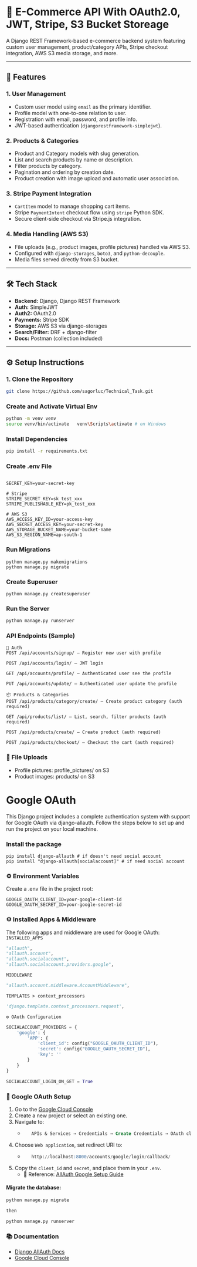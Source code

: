 # 🛒 E-Commerce API With OAuth2.0, JWT, Stripe, S3 Bucket Storeage

A Django REST Framework-based e-commerce backend system featuring custom user management, product/category APIs, Stripe checkout integration, AWS S3 media storage, and more.

---

## 🚀 Features

### 1. **User Management**
- Custom user model using `email` as the primary identifier.
- Profile model with one-to-one relation to user.
- Registration with email, password, and profile info.
- JWT-based authentication (`djangorestframework-simplejwt`).


### 2. **Products & Categories**
- Product and Category models with slug generation.
- List and search products by name or description.
- Filter products by category.
- Pagination and ordering by creation date.
- Product creation with image upload and automatic user association.

### 3. **Stripe Payment Integration**
- `CartItem` model to manage shopping cart items.
- Stripe `PaymentIntent` checkout flow using `stripe` Python SDK.
- Secure client-side checkout via Stripe.js integration.

### 4. **Media Handling (AWS S3)**
- File uploads (e.g., product images, profile pictures) handled via AWS S3.
- Configured with `django-storages`, `boto3`, and `python-decouple`.
- Media files served directly from S3 bucket.

---

## 🛠 Tech Stack

- **Backend:** Django, Django REST Framework
- **Auth:** SimpleJWT
- **Auth2:** OAuth2.0
- **Payments:** Stripe SDK
- **Storage:** AWS S3 via django-storages
- **Search/Filter:** DRF + django-filter
- **Docs:** Postman (collection included)

---

## ⚙️ Setup Instructions

### 1. Clone the Repository

```bash
git clone https://github.com/sagorluc/Technical_Task.git
```

### Create and Activate Virtual Env
```bash
python -m venv venv
source venv/bin/activate   venv\Scripts\activate # on Windows
```

### Install Dependencies
```bash
pip install -r requirements.txt
```
### Create .env File
```env

SECRET_KEY=your-secret-key

# Stripe
STRIPE_SECRET_KEY=sk_test_xxx
STRIPE_PUBLISHABLE_KEY=pk_test_xxx

# AWS S3
AWS_ACCESS_KEY_ID=your-access-key
AWS_SECRET_ACCESS_KEY=your-secret-key
AWS_STORAGE_BUCKET_NAME=your-bucket-name
AWS_S3_REGION_NAME=ap-south-1
```
###  Run Migrations
```shell
python manage.py makemigrations
python manage.py migrate
```
### Create Superuser
```shell
python manage.py createsuperuser
```

### Run the Server
```bash
python manage.py runserver
```
### API Endpoints (Sample)
```
🔐 Auth
POST /api/accounts/signup/ — Register new user with profile

POST /api/accounts/login/ — JWT login

GET /api/accounts/profile/ — Authenticated user see the profile

PUT /api/accounts/update/ — Authenticated user update the profile

📦 Products & Categories
POST /api/products/category/create/ — Create product category (auth required)

GET /api/products/list/ — List, search, filter products (auth required)

POST /api/products/create/ — Create product (auth required)

POST /api/products/checkout/ — Checkout the cart (auth required)
```
### 📁 File Uploads
- Profile pictures: profile_pictures/ on S3
- Product images: products/ on S3


# Google OAuth
This Django project includes a complete authentication system with support for Google OAuth via django-allauth. Follow the steps below to set up and run the project on your local machine.

### Install the package
```shell
pip install django-allauth # if doesn't need social account
pip install "django-allauth[socialaccount]" # if need social account
```

### ⚙️ Environment Variables
Create a .env file in the project root:
```.env
GOOGLE_OAUTH_CLIENT_ID=your-google-client-id
GOOGLE_OAUTH_SECRET_ID=your-google-secret-id
```

### ⚙️ Installed Apps & Middleware
The following apps and middleware are used for Google OAuth:
```INSTALLED_APPS```
```python
"allauth",
"allauth.account",
"allauth.socialaccount",
"allauth.socialaccount.providers.google",
```
```MIDDLEWARE```
```python
"allauth.account.middleware.AccountMiddleware",
```
```TEMPLATES > context_processors```
```python
'django.template.context_processors.request',
```
```⚙️ OAuth Configuration```
```python
SOCIALACCOUNT_PROVIDERS = {
    'google': {
        'APP': {
            'client_id': config("GOOGLE_OAUTH_CLIENT_ID"),
            'secret': config("GOOGLE_OAUTH_SECRET_ID"),
            'key': ''
        }
    }
}

SOCIALACCOUNT_LOGIN_ON_GET = True
```

### 🔐 Google OAuth Setup
1. Go to the [Google Cloud Console](https://console.cloud.google.com/)
2. Create a new project or select an existing one.
3. Navigate to:
   - ```sql
        APIs & Services → Credentials → Create Credentials → OAuth client ID
     ```
4. Choose ```Web application```, set redirect URI to:
   - ```sql
        http://localhost:8000/accounts/google/login/callback/
     ```
5. Copy the ```client_id``` and ```secret```, and place them in your ```.env```.
   - 🔗 Reference: [AllAuth Google Setup Guide](https://docs.allauth.org/en/latest/installation/quickstart.html)
  
#### Migrate the database:
```python
python manage.py migrate

then

python manage.py runserver
```
  
### 📚 Documentation
- [Django AllAuth Docs](https://docs.allauth.org/en/latest/installation/quickstart.html)
- [Google Cloud Console](https://console.cloud.google.com/)


